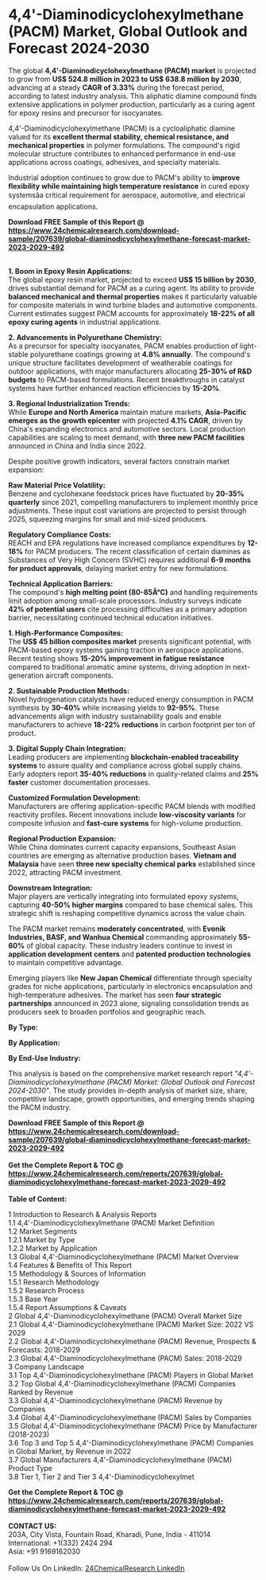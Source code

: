 <h1>4,4'-Diaminodicyclohexylmethane (PACM) Market, Global Outlook and Forecast 2024-2030</h1><p>The global <strong>4,4'-Diaminodicyclohexylmethane (PACM) market</strong> is projected to grow from <strong>US$ 524.8 million in 2023 to US$ 638.8 million by 2030</strong>, advancing at a steady <strong>CAGR of 3.33%</strong> during the forecast period, according to latest industry analysis. This aliphatic diamine compound finds extensive applications in polymer production, particularly as a curing agent for epoxy resins and precursor for isocyanates.</p><p>4,4'-Diaminodicyclohexylmethane (PACM) is a cycloaliphatic diamine valued for its <strong>excellent thermal stability, chemical resistance, and mechanical properties</strong> in polymer formulations. The compound's rigid molecular structure contributes to enhanced performance in end-use applications across coatings, adhesives, and specialty materials.</p><p>Industrial adoption continues to grow due to PACM's ability to <strong>improve flexibility while maintaining high temperature resistance</strong> in cured epoxy systemsâa critical requirement for aerospace, automotive, and electrical encapsulation applications.</p><div><b>Download FREE Sample of this Report @ 
            <a href="https://www.24chemicalresearch.com/download-sample/207639/global-diaminodicyclohexylmethane-forecast-market-2023-2029-492">
            https://www.24chemicalresearch.com/download-sample/207639/global-diaminodicyclohexylmethane-forecast-market-2023-2029-492</a></b></div><br><p><strong>1. Boom in Epoxy Resin Applications:</strong><br>
The global epoxy resin market, projected to exceed <strong>US$ 15 billion by 2030</strong>, drives substantial demand for PACM as a curing agent. Its ability to provide <strong>balanced mechanical and thermal properties</strong> makes it particularly valuable for composite materials in wind turbine blades and automotive components. Current estimates suggest PACM accounts for approximately <strong>18-22% of all epoxy curing agents</strong> in industrial applications.</p><p><strong>2. Advancements in Polyurethane Chemistry:</strong><br>
As a precursor for specialty isocyanates, PACM enables production of light-stable polyurethane coatings growing at <strong>4.8% annually</strong>. The compound's unique structure facilitates development of weatherable coatings for outdoor applications, with major manufacturers allocating <strong>25-30% of R&amp;D budgets</strong> to PACM-based formulations. Recent breakthroughs in catalyst systems have further enhanced reaction efficiencies by <strong>15-20%</strong>.</p><p><strong>3. Regional Industrialization Trends:</strong><br>
While <strong>Europe and North America</strong> maintain mature markets, <strong>Asia-Pacific emerges as the growth epicenter</strong> with projected <strong>4.1% CAGR</strong>, driven by China's expanding electronics and automotive sectors. Local production capabilities are scaling to meet demand, with <strong>three new PACM facilities</strong> announced in China and India since 2022.</p><p>Despite positive growth indicators, several factors constrain market expansion:</p><p><strong>Raw Material Price Volatility:</strong><br>
    Benzene and cyclohexane feedstock prices have fluctuated by <strong>20-35% quarterly</strong> since 2021, compelling manufacturers to implement monthly price adjustments. These input cost variations are projected to persist through 2025, squeezing margins for small and mid-sized producers.</p><p><strong>Regulatory Compliance Costs:</strong><br>
    REACH and EPA regulations have increased compliance expenditures by <strong>12-18%</strong> for PACM producers. The recent classification of certain diamines as Substances of Very High Concern (SVHC) requires additional <strong>6-9 months for product approvals</strong>, delaying market entry for new formulations.</p><p><strong>Technical Application Barriers:</strong><br>
    The compound's <strong>high melting point (80-85Â°C)</strong> and handling requirements limit adoption among small-scale processors. Industry surveys indicate <strong>42% of potential users</strong> cite processing difficulties as a primary adoption barrier, necessitating continued technical education initiatives.</p><p><strong>1. High-Performance Composites:</strong><br>
The <strong>US$ 45 billion composites market</strong> presents significant potential, with PACM-based epoxy systems gaining traction in aerospace applications. Recent testing shows <strong>15-20% improvement in fatigue resistance</strong> compared to traditional aromatic amine systems, driving adoption in next-generation aircraft components.</p><p><strong>2. Sustainable Production Methods:</strong><br>
Novel hydrogenation catalysts have reduced energy consumption in PACM synthesis by <strong>30-40%</strong> while increasing yields to <strong>92-95%</strong>. These advancements align with industry sustainability goals and enable manufacturers to achieve <strong>18-22% reductions</strong> in carbon footprint per ton of product.</p><p><strong>3. Digital Supply Chain Integration:</strong><br>
Leading producers are implementing <strong>blockchain-enabled traceability systems</strong> to assure quality and compliance across global supply chains. Early adopters report <strong>35-40% reductions</strong> in quality-related claims and <strong>25% faster</strong> customer documentation processes.</p><p><strong>Customized Formulation Development:</strong><br>
    Manufacturers are offering application-specific PACM blends with modified reactivity profiles. Recent innovations include <strong>low-viscosity variants</strong> for composite infusion and <strong>fast-cure systems</strong> for high-volume production.</p><p><strong>Regional Production Expansion:</strong><br>
    While China dominates current capacity expansions, Southeast Asian countries are emerging as alternative production bases. <strong>Vietnam and Malaysia</strong> have seen <strong>three new specialty chemical parks</strong> established since 2022, attracting PACM investment.</p><p><strong>Downstream Integration:</strong><br>
    Major players are vertically integrating into formulated epoxy systems, capturing <strong>40-50% higher margins</strong> compared to base chemical sales. This strategic shift is reshaping competitive dynamics across the value chain.</p><p>The PACM market remains <strong>moderately concentrated</strong>, with <strong>Evonik Industries, BASF, and Wanhua Chemical</strong> commanding approximately <strong>55-60%</strong> of global capacity. These industry leaders continue to invest in <strong>application development centers</strong> and <strong>patented production technologies</strong> to maintain competitive advantage.</p><p>Emerging players like <strong>New Japan Chemical</strong> differentiate through specialty grades for niche applications, particularly in electronics encapsulation and high-temperature adhesives. The market has seen <strong>four strategic partnerships</strong> announced in 2023 alone, signaling consolidation trends as producers seek to broaden portfolios and geographic reach.</p><p><strong>By Type:</strong></p><p><strong>By Application:</strong></p><p><strong>By End-Use Industry:</strong></p><p>This analysis is based on the comprehensive market research report <em>"4,4'-Diaminodicyclohexylmethane (PACM) Market: Global Outlook and Forecast 2024-2030"</em>. The study provides in-depth analysis of market size, share, competitive landscape, growth opportunities, and emerging trends shaping the PACM industry.</p><div><b>Download FREE Sample of this Report @ 
            <a href="https://www.24chemicalresearch.com/download-sample/207639/global-diaminodicyclohexylmethane-forecast-market-2023-2029-492">
            https://www.24chemicalresearch.com/download-sample/207639/global-diaminodicyclohexylmethane-forecast-market-2023-2029-492</a></b></div><br><div><b>Get the Complete Report & TOC @ 
            <a href="https://www.24chemicalresearch.com/reports/207639/global-diaminodicyclohexylmethane-forecast-market-2023-2029-492">
            https://www.24chemicalresearch.com/reports/207639/global-diaminodicyclohexylmethane-forecast-market-2023-2029-492</a></b></div><br>
            <b>Table of Content:</b><p>1 Introduction to Research & Analysis Reports<br />
    1.1 4,4'-Diaminodicyclohexylmethane (PACM) Market Definition<br />
    1.2 Market Segments<br />
        1.2.1 Market by Type<br />
        1.2.2 Market by Application<br />
    1.3 Global 4,4'-Diaminodicyclohexylmethane (PACM) Market Overview<br />
    1.4 Features & Benefits of This Report<br />
    1.5 Methodology & Sources of Information<br />
        1.5.1 Research Methodology<br />
        1.5.2 Research Process<br />
        1.5.3 Base Year<br />
        1.5.4 Report Assumptions & Caveats<br />
2 Global 4,4'-Diaminodicyclohexylmethane (PACM) Overall Market Size<br />
    2.1 Global 4,4'-Diaminodicyclohexylmethane (PACM) Market Size: 2022 VS 2029<br />
    2.2 Global 4,4'-Diaminodicyclohexylmethane (PACM) Revenue, Prospects & Forecasts: 2018-2029<br />
    2.3 Global 4,4'-Diaminodicyclohexylmethane (PACM) Sales: 2018-2029<br />
3 Company Landscape<br />
    3.1 Top 4,4'-Diaminodicyclohexylmethane (PACM) Players in Global Market<br />
    3.2 Top Global 4,4'-Diaminodicyclohexylmethane (PACM) Companies Ranked by Revenue<br />
    3.3 Global 4,4'-Diaminodicyclohexylmethane (PACM) Revenue by Companies<br />
    3.4 Global 4,4'-Diaminodicyclohexylmethane (PACM) Sales by Companies<br />
    3.5 Global 4,4'-Diaminodicyclohexylmethane (PACM) Price by Manufacturer (2018-2023)<br />
    3.6 Top 3 and Top 5 4,4'-Diaminodicyclohexylmethane (PACM) Companies in Global Market, by Revenue in 2022<br />
    3.7 Global Manufacturers 4,4'-Diaminodicyclohexylmethane (PACM) Product Type<br />
    3.8 Tier 1, Tier 2 and Tier 3 4,4'-Diaminodicyclohexylmet</p><div><b>Get the Complete Report & TOC @ 
            <a href="https://www.24chemicalresearch.com/reports/207639/global-diaminodicyclohexylmethane-forecast-market-2023-2029-492">
            https://www.24chemicalresearch.com/reports/207639/global-diaminodicyclohexylmethane-forecast-market-2023-2029-492</a></b></div><br><b>CONTACT US:</b><br>
            203A, City Vista, Fountain Road, Kharadi, Pune, India - 411014<br>
            International: +1(332) 2424 294<br>
            Asia: +91 9169162030 <br><br>
            Follow Us On LinkedIn: <a href="https://www.linkedin.com/company/24chemicalresearch/">24ChemicalResearch LinkedIn</a>